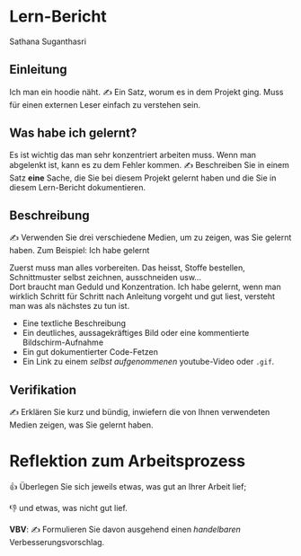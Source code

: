 # Lern-Bericht
Sathana Suganthasri

## Einleitung
Ich man ein hoodie näht.
✍️ Ein Satz, worum es in dem Projekt ging. Muss für einen externen Leser einfach zu verstehen sein.

## Was habe ich gelernt?
Es ist wichtig das man sehr konzentriert arbeiten muss. Wenn man abgelenkt ist, kann es zu dem Fehler kommen.
✍️ Beschreiben Sie in einem Satz **eine** Sache, die Sie bei diesem Projekt gelernt haben und die Sie in diesem Lern-Bericht dokumentieren.

## Beschreibung

✍️ Verwenden Sie drei verschiedene Medien, um zu zeigen, was Sie gelernt haben. Zum Beispiel:
Ich habe gelernt

Zuerst muss man alles vorbereiten.  Das heisst, Stoffe bestellen, Schnittmuster selbst zeichnen, ausschneiden usw...  
Dort braucht man Geduld und Konzentration. Ich habe gelernt, wenn man wirklich Schritt für Schritt nach Anleitung
vorgeht und gut liest, versteht man was als nächstes zu tun ist.
* Eine textliche Beschreibung
* Ein deutliches, aussagekräftiges Bild oder eine kommentierte Bildschirm-Aufnahme
* Ein gut dokumentierter Code-Fetzen
* Ein Link zu einem *selbst aufgenommenen* youtube-Video oder `.gif`.

## Verifikation

✍️ Erklären Sie kurz und bündig, inwiefern die von Ihnen verwendeten Medien zeigen, was Sie gelernt haben.

# Reflektion zum Arbeitsprozess

👍 Überlegen Sie sich jeweils etwas, was gut an Ihrer Arbeit lief; 

👎 und etwas, was nicht gut lief.

**VBV**: ✍️ Formulieren Sie davon ausgehend einen *handelbaren* Verbesserungsvorschlag.
